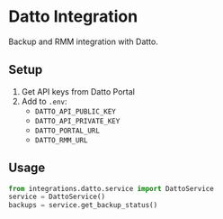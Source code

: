 # Datto Integration

Backup and RMM integration with Datto.

## Setup
1. Get API keys from Datto Portal
2. Add to `.env`:
   - `DATTO_API_PUBLIC_KEY`
   - `DATTO_API_PRIVATE_KEY`
   - `DATTO_PORTAL_URL`
   - `DATTO_RMM_URL`

## Usage
```python
from integrations.datto.service import DattoService
service = DattoService()
backups = service.get_backup_status()
```
